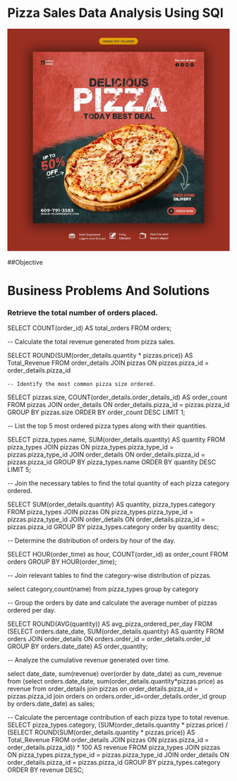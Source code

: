 # Pizza Sales Data Analysis Using SQl

![Pizza Logo](https://github.com/sampleshankar/Pizza_sales_sql_project/blob/main/food-menu-delicious-pizza-social-media-banner-template_106176-575.jpg)

##Objective

# Business Problems And Solutions

### Retrieve the total number of orders placed.

SELECT 
    COUNT(order_id) AS total_orders
FROM
    orders;
    
-- Calculate the total revenue generated from pizza sales.

SELECT 
    ROUND(SUM(order_details.quantity * pizzas.price)) AS Total_Revenue
FROM
    order_details
        JOIN
    pizzas ON pizzas.pizza_id = order_details.pizza_id
    
    -- Identify the most common pizza size ordered.

SELECT 
    pizzas.size,
    COUNT(order_details.order_details_id) AS order_count
FROM
    pizzas
        JOIN
    order_details ON order_details.pizza_id = pizzas.pizza_id
GROUP BY pizzas.size
ORDER BY order_count DESC
LIMIT 1;

-- List the top 5 most ordered pizza types along with their quantities.

SELECT 
    pizza_types.name, SUM(order_details.quantity) AS quantity
FROM
    pizza_types
        JOIN
    pizzas ON pizza_types.pizza_type_id = pizzas.pizza_type_id
        JOIN
    order_details ON order_details.pizza_id = pizzas.pizza_id
GROUP BY pizza_types.name
ORDER BY quantity DESC
LIMIT 5;

-- Join the necessary tables to find the total quantity of each pizza category ordered.

SELECT 
    SUM(order_details.quantity) AS quantity,
    pizza_types.category
FROM
    pizza_types
        JOIN
    pizzas ON pizza_types.pizza_type_id = pizzas.pizza_type_id
        JOIN
    order_details ON order_details.pizza_id = pizzas.pizza_id
GROUP BY pizza_types.category
order by quantity desc;

-- Determine the distribution of orders by hour of the day.

SELECT 
    HOUR(order_time) as hour, COUNT(order_id) as order_count
FROM
    orders
GROUP BY HOUR(order_time);

-- Join relevant tables to find the category-wise distribution of pizzas.

select category,count(name) from pizza_types
group by category

-- Group the orders by date and calculate the average number of pizzas ordered per day.

SELECT 
    ROUND(AVG(quantity)) AS avg_pizza_ordered_per_day
FROM
    (SELECT 
        orders.date_date, SUM(order_details.quantity) AS quantity
    FROM
        orders
    JOIN order_details ON orders.order_id = order_details.order_id
    GROUP BY orders.date_date) AS order_quantity; 

-- Analyze the cumulative revenue generated over time.

select date_date,
sum(revenue) over(order by date_date) as cum_revenue
from 
(select orders.date_date,
sum(order_details.quantity*pizzas.price) as revenue
from order_details join pizzas
on order_details.pizza_id = pizzas.pizza_id
join orders
on orders.order_id=order_details.order_id
group by orders.date_date) as sales;

-- Calculate the percentage contribution of each pizza type to total revenue.
SELECT 
    pizza_types.category,
    (SUM(order_details.quantity * pizzas.price) / (SELECT 
            ROUND(SUM(order_details.quantity * pizzas.price)) AS Total_Revenue
        FROM
            order_details
                JOIN
            pizzas ON pizzas.pizza_id = order_details.pizza_id)) * 100 AS revenue
FROM
    pizza_types
        JOIN
    pizzas ON pizza_types.pizza_type_id = pizzas.pizza_type_id
        JOIN
    order_details ON order_details.pizza_id = pizzas.pizza_id
GROUP BY pizza_types.category
ORDER BY revenue DESC;

